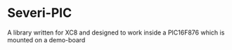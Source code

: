 Severi-PIC
==========

A library written for XC8 and designed to work inside a PIC16F876 which is mounted on a demo-board
